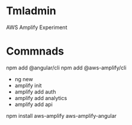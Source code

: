 # Tmladmin

AWS Amplify Experiment

# Commnads

npm add @angular/cli
npm add @aws-amplify/cli

* ng new
* amplify init
* amplify add auth
* amplify add analytics
* amplify add api

npm install aws-amplify aws-amplify-angular